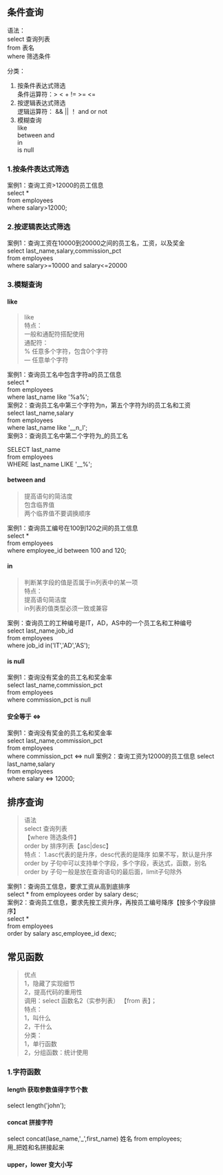 ## 条件查询
语法：  
    select    查询列表  
    from      表名  
    where     筛选条件

分类：  
1. 按条件表达式筛选  
   条件运算符：> < + != >= <=  
2. 按逻辑表达式筛选  
   逻辑运算符：
          && || ！
          and or not
3. 模糊查询  
   like  
   between and  
   in  
   is null  
### 1.按条件表达式筛选  
案例1：查询工资>12000的员工信息  
select *   
from employees  
where salary>12000;  
### 2.按逻辑表达式筛选
案例1：查询工资在10000到20000之间的员工名，工资，以及奖金  
select last_name,salary,commission_pct   
from employees  
where salary>=10000 and salary<=20000  
### 3.模糊查询

#### like
>like  
特点：  
一般和通配符搭配使用  
通配符：  
% 任意多个字符，包含0个字符  
— 任意单个字符  

案例1：查询员工名中包含字符a的员工信息  
select *  
from  employees  
where last_name like '%a%';  
案例2：查询员工名中第三个字符为n，第五个字符为l的员工名和工资  
select last_name,salary  
from employees  
where  last_name like '__n_l';  
案例3：查询员工名中第二个字符为_的员工名  

SELECT last_name   
from employees   
WHERE last_name LIKE '_\_%';    

#### between and
>提高语句的简洁度  
>包含临界值  
>两个临界值不要调换顺序

案例1：查询员工编号在100到120之间的员工信息  
select *  
from employees  
where employee_id between 100 and 120;  
#### in
>判断某字段的值是否属于in列表中的某一项  
>特点：  
>提高语句简洁度  
>in列表的值类型必须一致或兼容


案例：查询员工的工种编号是IT，AD，AS中的一个员工名和工种编号  
select last_name,job_id  
from employees  
where job_id in('IT','AD','AS');  
#### is null
案例1：查询没有奖金的员工名和奖金率  
select last_name,commission_pct  
from employees  
where commission_pct is null  
#### 安全等于 <=>
案例1：查询没有奖金的员工名和奖金率  
select last_name,commission_pct  
from employees  
where commission_pct <=> null
案例2：查询工资为12000的员工信息
select last_name,salary  
from employees  
where salary <=> 12000;  
## 排序查询
>语法  
>select 查询列表  
>【where 筛选条件】  
>order by 排序列表【asc|desc】  
>特点：
>1.asc代表的是升序，desc代表的是降序
>如果不写，默认是升序  
>order by 子句中可以支持单个字段，多个字段，表达式，函数，别名  
>order by 子句一般是放在查询语句的最后面，limit子句除外

案例1：查询员工信息，要求工资从高到底排序  
select * from employees order by salary desc;  
案例2：查询员工信息，要求先按工资升序，再按员工编号降序【按多个字段排序】  
select *  
from employees  
order by salary asc,employee_id dexc;  
## 常见函数
>优点  
>1，隐藏了实现细节  
>2，提高代码的重用性  
>调用：select 函数名2（实参列表） 【from 表】；  
>特点：  
>1，叫什么    
>2，干什么    
>分类：  
>1，单行函数   
>2，分组函数：统计使用  

### 1.字符函数
#### length 获取参数值得字节个数
select length('john');
#### concat 拼接字符
select concat(lase_name,'_',first_name) 姓名 from employees;    
用_把姓和名拼接起来
#### upper，lower 变大小写
